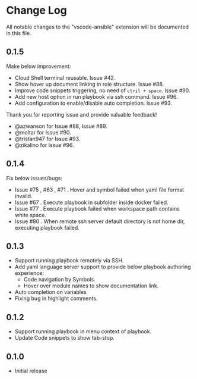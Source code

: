 # Change Log
All notable changes to the "vscode-ansible" extension will be documented in this file.

## 0.1.5
Make below improvement:
- Cloud Shell terminal reusable. Issue #42.
- Show hover up document linking in role structure. Issue #88.
- Improve code snippets triggering, no need of `ctril + space`. Issue #90.
- Add new host option in run playbook via ssh command. Issue #96.
- Add configuration to enable/disable auto completion. Issue #93.


Thank you for reporting issue and provide valuable feedback!
- @azwanson for Issue #88, Issue #89.
- @moltar for Issue #90.
- @tristan947 for Issue #93.
- @zikalino for Issue #96.

## 0.1.4
Fix below issues/bugs:
- Issue #75 , #63 , #71 . Hover and symbol failed when yaml file format invalid.
- Issue #67 . Execute playbook in subfolder inside docker failed.
- Issue #77 . Execute playbook failed when workspace path contains white space.
- Issue #80 . When remote ssh server default directory is not home dir, executing playbook failed.

## 0.1.3
- Support running playbook remotely via SSH.
- Add yaml language server support to provide below playbook authoring experience: 
  - Code navigation by Symbols.
  - Hover over module names to show documentation link.
- Auto completion on variables
- Fixing bug in highlight comments.


## 0.1.2
- Support running playbook in menu context of playbook.
- Update Code snippets to show tab-stop.

## 0.1.0
- Initial release